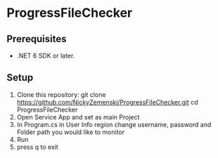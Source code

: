 # ProgressFileChecker


## Prerequisites
- .NET 6 SDK or later.

## Setup
1. Clone this repository:
   git clone https://github.com/NickyZemenski/ProgressFileChecker.git cd ProgressFileChecker
2. Open Service App and set as main Project
3. In Program.cs in User Info region change username, password and Folder path you would like to monitor
4. Run
5. press q to exit
